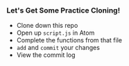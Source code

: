 ### Let's Get Some Practice Cloning!

- Clone down this repo
- Open up `script.js` in Atom
- Complete the functions from that file
- `add` and `commit` your changes
- View the commit log
